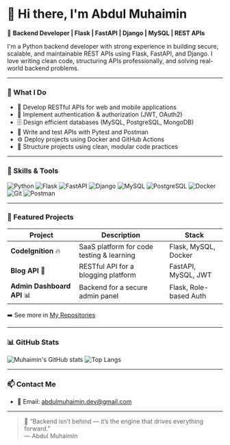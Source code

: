 # 👋 Hi there, I'm Abdul Muhaimin

🚀 **Backend Developer | Flask | FastAPI | Django | MySQL | REST APIs**

I'm a Python backend developer with strong experience in building secure, scalable, and maintainable REST APIs using Flask, FastAPI, and Django. I love writing clean code, structuring APIs professionally, and solving real-world backend problems.

---

### 💼 What I Do

- 🔧 Develop RESTful APIs for web and mobile applications
- 🔐 Implement authentication & authorization (JWT, OAuth2)
- 🗄️ Design efficient databases (MySQL, PostgreSQL, MongoDB)
- 🧪 Write and test APIs with Pytest and Postman
- ⚙️ Deploy projects using Docker and GitHub Actions
- 🧰 Structure projects using clean, modular code practices

---

### 🧠 Skills & Tools

![Python](https://img.shields.io/badge/Python-3670A0?style=for-the-badge&logo=python&logoColor=white)
![Flask](https://img.shields.io/badge/Flask-000000?style=for-the-badge&logo=flask&logoColor=white)
![FastAPI](https://img.shields.io/badge/FastAPI-009688?style=for-the-badge&logo=fastapi&logoColor=white)
![Django](https://img.shields.io/badge/Django-092E20?style=for-the-badge&logo=django&logoColor=white)
![MySQL](https://img.shields.io/badge/MySQL-00758F?style=for-the-badge&logo=mysql&logoColor=white)
![PostgreSQL](https://img.shields.io/badge/PostgreSQL-336791?style=for-the-badge&logo=postgresql&logoColor=white)
![Docker](https://img.shields.io/badge/Docker-2496ED?style=for-the-badge&logo=docker&logoColor=white)
![Git](https://img.shields.io/badge/Git-F05032?style=for-the-badge&logo=git&logoColor=white)
![Postman](https://img.shields.io/badge/Postman-FF6C37?style=for-the-badge&logo=postman&logoColor=white)

---

### 📁 Featured Projects

| Project | Description | Stack |
|--------|-------------|--------|
| **CodeIgnition** 🔥 | SaaS platform for code testing & learning | Flask, MySQL, Docker |
| **Blog API** 📝 | RESTful API for a blogging platform | FastAPI, MySQL, JWT |
| **Admin Dashboard API** 📊 | Backend for a secure admin panel | Flask, Role-based Auth |

➡️ See more in [My Repositories](https://github.com/AbdulMuhaimin68?tab=repositories)

---

### 📊 GitHub Stats

![Muhaimin's GitHub stats](https://github-readme-stats.vercel.app/api?username=AbdulMuhaimin68&show_icons=true&theme=radical)
![Top Langs](https://github-readme-stats.vercel.app/api/top-langs/?username=AbdulMuhaimin68&layout=compact&theme=radical)

---

### 📫 Contact Me

- 📧 Email: abdulmuhaimin.dev@gmail.com   
---

> 🔐 “Backend isn’t behind — it’s the engine that drives everything forward.”  
> — Abdul Muhaimin
